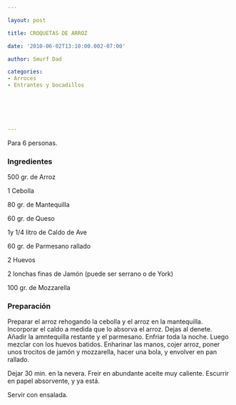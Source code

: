 ```yaml
---

layout: post

title: CROQUETAS DE ARROZ

date: '2010-06-02T13:10:00.002-07:00'

author: Smurf Dad

categories:
- Arroces
- Entrantes y bocadillos






---
```


Para 6 personas.

<h3>Ingredientes</h3>

500 gr. de Arroz

1 Cebolla

80 gr. de Mantequilla

60 gr. de Queso

1y 1/4 litro de Caldo de Ave

60 gr. de Parmesano rallado

2 Huevos

2 lonchas finas de Jamón (puede ser serrano o de York)

100 gr. de Mozzarella

<h3>Preparación</h3>

Preparar el arroz rehogando la cebolla y el arroz en la mantequilla. Incorporar el caldo a medida que lo absorva el arroz. Dejas al denete. Añadir la amntequilla restante y el parmesano. Enfriar toda la noche. Luego mezclar con los huevos batidos. Enharinar las manos, cojer arroz, poner unos trocitos de jamón y mozzarella, hacer una bola, y envolver en pan rallado.

Dejar 30 min. en la nevera. Freir en abundante aceite muy caliente. Escurrir en papel absorvente, y ya está.

Servir con ensalada.